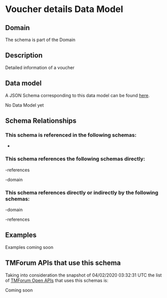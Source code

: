 # Voucher details Data Model

## Domain

The  schema is part of the  Domain

## Description

Detailed information of a voucher

## Data model

A JSON Schema corresponding to this data model can be found
[here](https://github.com/tmforum-rand/schemas/blob/candidates/Customer/VoucherDetails.schema.json).

No Data Model yet

## Schema Relationships

### This schema is referenced in the following schemas:

-

### This schema references the following schemas directly:

-references

-domain

### This schema references directly or indirectly by the following schemas:

-domain

-references



## Examples

Examples coming soon

## TMForum APIs that use this schema

Taking into consideration the snapshot of 04/02/2020 03:32:31 UTC the list of [TMForum Open APIs](https://www.tmforum.org/open-apis/) that uses this schemas is:

Coming soon